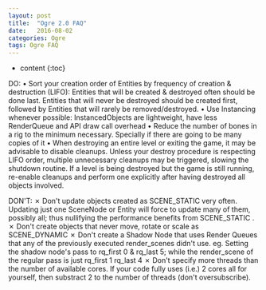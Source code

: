 ```yaml
---
layout: post
title:  "Ogre 2.0 FAQ"
date:   2016-08-02
categories: Ogre
tags: Ogre FAQ
---
```


* content
{:toc}

DO:
•	Sort your creation order of Entities by frequency of creation & destruction (LIFO): Entities that will be created & destroyed often should be done last. Entities that will never be destroyed should be created first, followed by Entities that will rarely be removed/destroyed.
•	Use Instancing whenever possible: InstancedObjects are lightweight, have less RenderQueue and API draw call overhead
•	Reduce the number of bones in a rig to the minimum necessary. Specially if there are going to be many copies of it
•	When destroying an entire level or exiting the game, it may be advisable to disable cleanups. Unless your destroy procedure is respecting LIFO order, multiple unnecessary cleanups may be triggered, slowing the shutdown routine. If a level is being destroyed but the game is still running, re-enable cleanups and perform one explicitly after having destroyed all objects involved.

DON'T:
✗	Don't update objects created as SCENE_STATIC very often. Updating just one SceneNode or Entity will force to update many of them, possibly all; thus nullifying the performance benefits from SCENE_STATIC .
✗	Don't create objects that never move, rotate or scale as SCENE_DYNAMIC
✗	Don't create a Shadow Node that uses Render Queues that any of the previously executed render_scenes didn't use. eg. Setting the shadow node's pass to rq_first 0 & rq_last 5; while the render_scene of the regular pass is just rq_first 1 rq_last 4
✗	Don't specify more threads than the number of available cores. If your code fully uses (i.e.) 2 cores all for yourself, then substract 2 to the number of threads (don't oversubscribe). 
